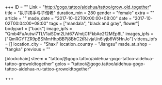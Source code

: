 +++
ID = ""
Link = "http://gogo.tattoo/aidehua/tattoo/grow_old_together"
title = "执子携手与子偕老"
duration_min = 280
gender = "female"
extra = ""
article = ""
made_date = "2017-10-02T00:00:00+08:00"
date = "2017-10-02T00:04:00+08:00"
tags = ["mandala", "black and gray", flower"]
bodypart = ["back"]
image_ipfs = "Qmb4FuAutwi7TLV1aiSDm2Lht67WmtjCfFkbAe2f2MEp8L"
images_ipfs = ["QmRGYTZR9pBSMmHhpBBPj8BhC2tRJvjaUn6iyjb6W5HnJo"]
videos_ipfs = []
location_city = "Shaxi"
location_country = "Jiangsu"
made_at_shop = "tangka"
previous = ""

[blockchain]
steem = "tattoo/@gogo.tattoo/aidehua-gogo-tattoo-aidehua-tattoo-growoldtogether"
golos = "tattoo/@gogo.tattoo/aidehua-gogo-tattoo-aidehua-ru-tattoo-growoldtogether"


+++
